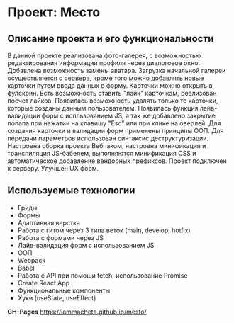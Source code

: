 # Проект: Место

## Описание проекта и его функциональности
В данной проекте реализована фото-галерея, с возможностью редактирования информации профиля через диалоговое окно. Добавлена возможность замены аватара.
Загрузка начальной галереи осуществляется с сервера, кроме того можно добавлять новые карточки путем ввода данных в форму. Карточки можно открыть в фулскрин. Есть возможность ставить "лайк" карточкам, реализован посчет лайков. Появилась возможность удалять только те карточки, которые созданы данным пользователем. 
Появилась функция лайв-валидации форм с испльзованием JS, а так же добавлено закрытие попапа при нажатии на клавишу "Esc" или при клике на оверлей. Для создания карточки и валидации форм применены принципы ООП.
Для передачи параметров использован синтаксис деструктуризации. Настроена сборка проекта Вебпаком, настроена минификация и транспиляция JS-бабелем, выполняются минификация CSS и автоматическое добавление вендорных префиксов. Проект подключен к серверу. Улучшен UX форм. 

## Используемые технологии
* Гриды
* Формы
* Адаптивная верстка
* Работа с гитом через 3 типа веток (main, develop, hotfix)
* Работа с формами через JS
* Лайв-валидация форм с использованием JS
* ООП
* Webpack
* Babel
* Работа с API при помощи fetch, использование Promise
* Create React App
* Функциональные компоненты
* Хуки (useState, useEffect)


**GH-Pages**
https://iammacheta.github.io/mesto/